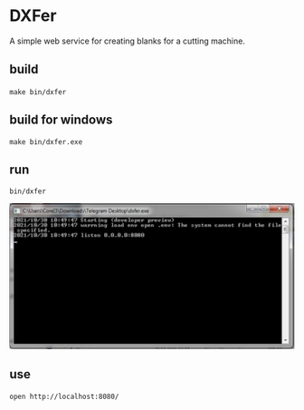 # DXFer
A simple web service for creating blanks for a cutting machine.
## build
`make bin/dxfer`

## build for windows
```
make bin/dxfer.exe
```

## run
```
bin/dxfer
```
![screen](screen.png)
## use
```
open http://localhost:8080/
```
